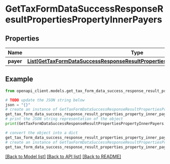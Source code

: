 # GetTaxFormDataSuccessResponseResultPropertiesPropertyInnerPayers


## Properties

Name | Type | Description | Notes
------------ | ------------- | ------------- | -------------
**payer** | [**List[GetTaxFormDataSuccessResponseResultPropertiesPropertyInnerPayersPayerInner]**](GetTaxFormDataSuccessResponseResultPropertiesPropertyInnerPayersPayerInner.md) |  | [optional] 

## Example

```python
from openapi_client.models.get_tax_form_data_success_response_result_properties_property_inner_payers import GetTaxFormDataSuccessResponseResultPropertiesPropertyInnerPayers

# TODO update the JSON string below
json = "{}"
# create an instance of GetTaxFormDataSuccessResponseResultPropertiesPropertyInnerPayers from a JSON string
get_tax_form_data_success_response_result_properties_property_inner_payers_instance = GetTaxFormDataSuccessResponseResultPropertiesPropertyInnerPayers.from_json(json)
# print the JSON string representation of the object
print(GetTaxFormDataSuccessResponseResultPropertiesPropertyInnerPayers.to_json())

# convert the object into a dict
get_tax_form_data_success_response_result_properties_property_inner_payers_dict = get_tax_form_data_success_response_result_properties_property_inner_payers_instance.to_dict()
# create an instance of GetTaxFormDataSuccessResponseResultPropertiesPropertyInnerPayers from a dict
get_tax_form_data_success_response_result_properties_property_inner_payers_from_dict = GetTaxFormDataSuccessResponseResultPropertiesPropertyInnerPayers.from_dict(get_tax_form_data_success_response_result_properties_property_inner_payers_dict)
```
[[Back to Model list]](../README.md#documentation-for-models) [[Back to API list]](../README.md#documentation-for-api-endpoints) [[Back to README]](../README.md)


